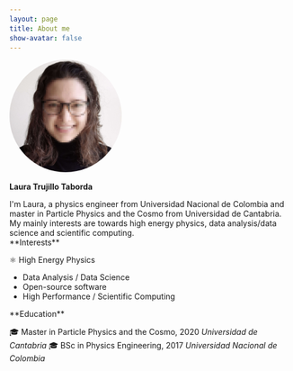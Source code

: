 ```yaml
---
layout: page
title: About me
show-avatar: false
---
```


<div class="row">
  <div class="col-md-4" markdown="1">
  <img src="/assets/img/github.jpg" height="auto" width="200" style="border-radius:50%"> 

  **Laura Trujillo Taborda**
  </div>
  <div class="col-md-8" markdown="1">
  I'm Laura, a physics engineer from Universidad Nacional de Colombia and master in Particle Physics and the Cosmo from Universidad de Cantabria. My mainly interests are towards high energy physics, data analysis/data science and scientific computing.
  <div class="row">
   <div class="col-md-6" markdown="1">
   **Interests**
   
   ⚛️  High Energy Physics
   * Data Analysis / Data Science
   * Open-source software
   * High Performance / Scientific Computing
   </div>
   <div class="col-md-6" markdown="1">
   **Education**

   🎓 Master in Particle Physics and the Cosmo, 2020
   _Universidad de Cantabria_
   🎓 BSc in Physics Engineering, 2017
   _Universidad Nacional de Colombia_
   </div>
  </div>
 </div>
</div>



